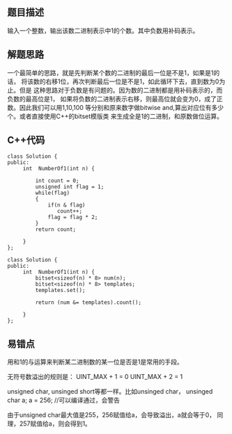 ## 题目描述

输入一个整数，输出该数二进制表示中1的个数。其中负数用补码表示。

## 解题思路
一个最简单的思路，就是先判断某个数的二进制的最后一位是不是1，如果是1的话，
将该数的右移1位，再次判断最后一位是不是1，如此循环下去，直到数为0为止。但是
这种思路对于负数是有问题的。因为数的二进制都是用补码表示的，而负数的最高位是1，
如果将负数的二进制表示右移，则最高位就会变为0，成了正数。因此我们可以用1,10,100
等分别和原来数字做bitwise and,算出对应位有多少个。或者直接使用C++的bitset模版类
来生成全是1的二进制，和原数做位运算。


## C++代码
```
class Solution {
public:
     int  NumberOf1(int n) {

         int count = 0;
         unsigned int flag = 1;
         while(flag)
         {
             if(n & flag)
                count++;
             flag = flag * 2;
         }
         return count;
         
     }
};
```
```
class Solution {
public:
     int  NumberOf1(int n) {
         bitset<sizeof(n) * 8> num(n);
         bitset<sizeof(n) * 8> templates;
         templates.set();

         return (num &= templates).count();
         
     }
};
```

## 易错点
用和1的与运算来判断某二进制数的某一位是否是1是常用的手段。

无符号数溢出的规则是：
UINT_MAX + 1  = 0
UINT_MAX + 2  = 1

unsigned char, unsinged short等都一样。比如unsinged char，
unsinged char a;
a = 256; //可以编译通过，会警告

由于unsigned char最大值是255，256赋值给a，会导致溢出，a就会等于0，
同理，257赋值给a，则会得到1。
